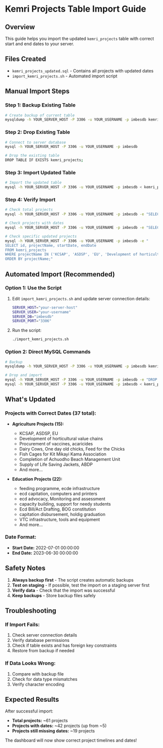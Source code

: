 # Kemri Projects Table Import Guide

## Overview
This guide helps you import the updated `kemri_projects` table with correct start and end dates to your server.

## Files Created
- `kemri_projects_updated.sql` - Contains all projects with updated dates
- `import_kemri_projects.sh` - Automated import script

## Manual Import Steps

### Step 1: Backup Existing Table
```bash
# Create backup of current table
mysqldump -h YOUR_SERVER_HOST -P 3306 -u YOUR_USERNAME -p imbesdb kemri_projects > kemri_projects_backup_$(date +%Y%m%d_%H%M%S).sql
```

### Step 2: Drop Existing Table
```bash
# Connect to server database
mysql -h YOUR_SERVER_HOST -P 3306 -u YOUR_USERNAME -p imbesdb

# Drop the existing table
DROP TABLE IF EXISTS kemri_projects;
```

### Step 3: Import Updated Table
```bash
# Import the updated table
mysql -h YOUR_SERVER_HOST -P 3306 -u YOUR_USERNAME -p imbesdb < kemri_projects_updated.sql
```

### Step 4: Verify Import
```bash
# Check total projects
mysql -h YOUR_SERVER_HOST -P 3306 -u YOUR_USERNAME -p imbesdb -e "SELECT COUNT(*) FROM kemri_projects;"

# Check projects with dates
mysql -h YOUR_SERVER_HOST -P 3306 -u YOUR_USERNAME -p imbesdb -e "SELECT COUNT(*) FROM kemri_projects WHERE startDate IS NOT NULL AND endDate IS NOT NULL;"

# Check specific updated projects
mysql -h YOUR_SERVER_HOST -P 3306 -u YOUR_USERNAME -p imbesdb -e "
SELECT id, projectName, startDate, endDate 
FROM kemri_projects 
WHERE projectName IN ('KCSAP', 'ASDSP', 'EU', 'Development of horticultural value chains(Assorted seeds)')
ORDER BY projectName;"
```

## Automated Import (Recommended)

### Option 1: Use the Script
1. Edit `import_kemri_projects.sh` and update server connection details:
   ```bash
   SERVER_HOST="your-server-host"
   SERVER_USER="your-username"
   SERVER_DB="imbesdb"
   SERVER_PORT="3306"
   ```

2. Run the script:
   ```bash
   ./import_kemri_projects.sh
   ```

### Option 2: Direct MySQL Commands
```bash
# Backup
mysqldump -h YOUR_SERVER_HOST -P 3306 -u YOUR_USERNAME -p imbesdb kemri_projects > backup.sql

# Drop and import
mysql -h YOUR_SERVER_HOST -P 3306 -u YOUR_USERNAME -p imbesdb -e "DROP TABLE IF EXISTS kemri_projects;"
mysql -h YOUR_SERVER_HOST -P 3306 -u YOUR_USERNAME -p imbesdb < kemri_projects_updated.sql
```

## What's Updated

### Projects with Correct Dates (37 total):
- **Agriculture Projects (15):**
  - KCSAP, ASDSP, EU
  - Development of horticultural value chains
  - Procurement of vaccines, acaricides
  - Dairy Cows, One day old chicks, Feed for the Chicks
  - Fish Cages for Kit Mikayi Kama Association
  - Completion of Achuodho Beach Management Unit
  - Supply of Life Saving Jackets, ABDP
  - And more...

- **Education Projects (22):**
  - feeding programme, ecde infrastructure
  - ecd capitation, computers and printers
  - ecd advocacy, Monitoring and assessment
  - capacity building, support for needy students
  - Ecd Bill/Act Drafting, BOG constitution
  - capitation disbursement, holdig graduation
  - VTC infrastructure, tools and equipment
  - And more...

### Date Format:
- **Start Date:** 2022-07-01 00:00:00
- **End Date:** 2023-06-30 00:00:00

## Safety Notes

1. **Always backup first** - The script creates automatic backups
2. **Test on staging** - If possible, test the import on a staging server first
3. **Verify data** - Check that the import was successful
4. **Keep backups** - Store backup files safely

## Troubleshooting

### If Import Fails:
1. Check server connection details
2. Verify database permissions
3. Check if table exists and has foreign key constraints
4. Restore from backup if needed

### If Data Looks Wrong:
1. Compare with backup file
2. Check for data type mismatches
3. Verify character encoding

## Expected Results

After successful import:
- **Total projects:** ~61 projects
- **Projects with dates:** ~42 projects (up from ~5)
- **Projects still missing dates:** ~19 projects

The dashboard will now show correct project timelines and dates!














